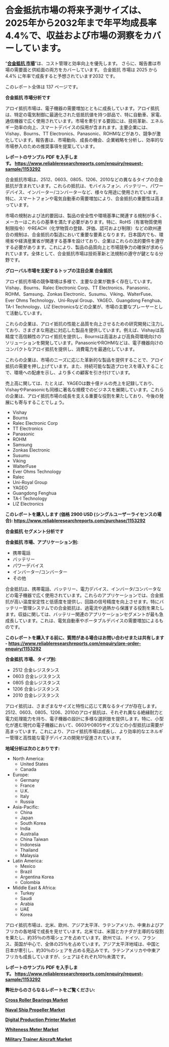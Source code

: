 <p><h1>合金抵抗市場の将来予測サイズは、2025年から2032年まで年平均成長率4.4%で、収益および市場の洞察をカバーしています。</h1></p><p>&ldquo;<strong><a href="https://www.reliableresearchreports.com/alloy-resistance-r1153292?utm_campaign=107&utm_medium=9&utm_source=Github&utm_content=ia&utm_term=20022025&utm_id=alloy-resistance">合金抵抗 市場</a></strong>&rdquo;は、コスト管理と効率向上を優先します。 さらに、報告書は市場の需要面と供給面の両方をカバーしています。 合金抵抗 市場は 2025 から 4.4% に年率で成長すると予想されています2032 です。</p>
<p>このレポート全体は 137 ページです。</p>
<p><strong>合金抵抗 市場分析です</strong></p>
<p><p>アロイ抵抗市場は、電子機器の需要増加とともに成長しています。アロイ抵抗は、特定の電気制御に最適化された低抵抗値を持つ部品で、特に自動車、家電、通信機器で広く使用されています。市場を牽引する要因には、技術革新、エネルギー効率の向上、スマートデバイスの採用が含まれます。主要企業には、Vishay、Bourns、TT Electronics、Panasonic、ROHMなどがあり、競争が激化しています。報告書は、市場動向、成長の機会、企業戦略を分析し、効率的な市場参入のための推奨事項を提案しています。</p></p>
<p><strong>レポートのサンプル PDF を入手します。&nbsp;<a href="https://www.reliableresearchreports.com/enquiry/request-sample/1153292?utm_campaign=107&utm_medium=9&utm_source=Github&utm_content=ia&utm_term=20022025&utm_id=alloy-resistance">https://www.reliableresearchreports.com/enquiry/request-sample/1153292</a></strong></p>
<p><p>合金抵抗市場は、2512、0603、0805、1206、2010などの異なるタイプの合金抵抗が含まれています。これらの抵抗は、モバイルフォン、バッテリー、パワーデバイス、インバーター/コンバーターなど、様々な用途に使用されています。特に、スマートフォンや電気自動車の需要増加により、合金抵抗の重要性は高まっています。</p><p>市場の規制および法的要因は、製品の安全性や環境基準に関連する規制が多く、メーカーはこれらの基準を満たす必要があります。特に、RoHS（有害物質使用制限指令）やREACH（化学物質の登録、評価、認可および制限）などの欧州連合の規制は、合金抵抗の製造において重要な要素となります。日本国内でも、環境省や経済産業省が関連する基準を設けており、企業はこれらの法的要件を遵守する必要があります。これにより、製品の品質向上と市場競争力の確保が求められています。全体として、合金抵抗市場は技術革新と法規制の遵守が鍵となる分野です。</p></p>
<p><strong>グローバル市場を支配するトップの注目企業 合金抵抗</strong></p>
<p><p>アロイ抵抗市場の競争環境は多様で、主要な企業が数多く存在しています。Vishay、Bourns、Ralec Electronic Corp、TT Electronics、Panasonic、ROHM、Samsung、Zonkas Electronic、Susumu、Viking、WalterFuse、Ever Ohms Technology、Uni-Royal Group、YAGEO、Guangdong Fenghua、TA-I Technology、LIZ Electronicsなどの企業が、市場の主要なプレーヤーとして活動しています。</p><p>これらの企業は、アロイ抵抗の性能と品質を向上させるための研究開発に注力しており、さまざまな用途に対応した製品を提供しています。例えば、Vishayは高精度で高信頼性のアロイ抵抗を提供し、Bournsは高温および高負荷環境向けのソリューションを開発しています。PanasonicやROHMなどは、電子機器向けのコンパクトなアロイ抵抗を提供し、消費電力を最適化しています。</p><p>これらの企業は、市場のニーズに応じた革新的な製品を提供することで、アロイ抵抗の需要を押し上げています。また、持続可能な製造プロセスを導入することで、環境への配慮を示し、より多くの顧客を引き付けています。</p><p>売上高に関しては、たとえば、YAGEOは数十億ドルの売上を記録しており、VishayやPanasonicも同様に著名な規模でのビジネスを展開しています。これらの企業は、アロイ抵抗市場の成長を支える重要な役割を果たしており、今後の発展にも寄与することでしょう。</p></p>
<p><ul><li>Vishay</li><li>Bourns</li><li>Ralec Electronic Corp</li><li>TT Electronics</li><li>Panasonic</li><li>ROHM</li><li>Samsung</li><li>Zonkas Electronic</li><li>Susumu</li><li>Viking</li><li>WalterFuse</li><li>Ever Ohms Technology</li><li>Ralec</li><li>Uni-Royal Group</li><li>YAGEO</li><li>Guangdong Fenghua</li><li>TA-I Technology</li><li>LIZ Electronics</li></ul></p>
<p><strong>このレポートを購入します (価格 2900 USD (シングルユーザーライセンスの場合):&nbsp;<a href="https://www.reliableresearchreports.com/purchase/1153292?utm_campaign=107&utm_medium=9&utm_source=Github&utm_content=ia&utm_term=20022025&utm_id=alloy-resistance">https://www.reliableresearchreports.com/purchase/1153292</a></strong></p>
<p><strong>合金抵抗 セグメント分析です</strong></p>
<p><strong>合金抵抗 市場、アプリケーション別:</strong></p>
<p><ul><li>携帯電話</li><li>バッテリー</li><li>パワーデバイス</li><li>インバーター/コンバーター</li><li>その他</li></ul></p>
<p><p>合金抵抗は、携帯電話、バッテリー、電力デバイス、インバータ/コンバータなどの電子機器で広く使用されています。これらのアプリケーションでは、合金抵抗が高い温度安定性と低感度を提供し、回路の信号精度を向上させます。特にバッテリー管理システムでの合金抵抗は、過電流や過熱から保護する役割を果たします。収益に関しては、バッテリー関連のアプリケーションセグメントが最も急成長しています。これは、電気自動車やポータブルデバイスの需要増加によるものです。</p></p>
<p><strong>このレポートを購入する前に、質問がある場合はお問い合わせまたは共有します - <a href="https://www.reliableresearchreports.com/enquiry/pre-order-enquiry/1153292?utm_campaign=107&utm_medium=9&utm_source=Github&utm_content=ia&utm_term=20022025&utm_id=alloy-resistance">https://www.reliableresearchreports.com/enquiry/pre-order-enquiry/1153292</a></strong></p>
<p><strong>合金抵抗 市場、タイプ別:</strong></p>
<p><ul><li>2512 合金レジスタンス</li><li>0603 合金レジスタンス</li><li>0805 合金レジスタンス</li><li>1206 合金レジスタンス</li><li>2010 合金レジスタンス</li></ul></p>
<p><p>アロイ抵抗は、さまざまなサイズと特性に応じて異なるタイプが存在します。2512、0603、0805、1206、2010のアロイ抵抗は、それぞれ異なる絶縁耐力と電力処理能力を持ち、電子機器の設計に多様な選択肢を提供します。特に、小型化が進む現代の電子機器において、0603や0805サイズなどの小型抵抗は需要が高まっています。これにより、アロイ抵抗市場は成長し、より効率的なエネルギー管理と高性能な電子デバイスの開発が促進されています。</p></p>
<p><strong>地域分析は次のとおりです:</strong></p>
<p><ul>
    <li>
        North America:
        <ul>
            <li>United States</li>
            <li>Canada</li>
        </ul>
    </li>
    <li>
        Europe:
        <ul>
            <li>Germany</li>
            <li>France</li>
            <li>U.K.</li>
            <li>Italy</li>
            <li>Russia</li>
        </ul>
    </li>
    <li>
        Asia-Pacific:
        <ul>
            <li>China</li>
            <li>Japan</li>
            <li>South Korea</li>
            <li>India</li>
            <li>Australia</li>
            <li>China Taiwan</li>
            <li>Indonesia</li>
            <li>Thailand</li>
            <li>Malaysia</li>
        </ul>
    </li>
    <li>
        Latin America:
        <ul>
            <li>Mexico</li>
            <li>Brazil</li>
            <li>Argentina Korea</li>
            <li>Colombia</li>
        </ul>
    </li>
    <li>
        Middle East & Africa:
        <ul>
            <li>Turkey</li>
            <li>Saudi</li>
            <li>Arabia</li>
            <li>UAE</li>
            <li>Korea</li>
        </ul>
    </li>
    </ul></p>
<p><p>アロイ抵抗市場は、北米、欧州、アジア太平洋、ラテンアメリカ、中東およびアフリカの各地域で成長を見せています。北米では、米国とカナダが主導的な役割を果たし、約35％の市場シェアを占めています。欧州では、ドイツ、フランス、英国が中心で、全体の25％を占めています。アジア太平洋地域は、中国と日本が牽引し、約30％のシェアを占める見込みです。ラテンアメリカや中東アフリカも成長していますが、シェアはそれぞれ10％未満です。</p></p>
<p><strong>レポートのサンプル PDF を入手します。&nbsp;<a href="https://www.reliableresearchreports.com/enquiry/request-sample/1153292?utm_campaign=107&utm_medium=9&utm_source=Github&utm_content=ia&utm_term=20022025&utm_id=alloy-resistance">https://www.reliableresearchreports.com/enquiry/request-sample/1153292</a></strong></p>
<p><strong></strong></p>
<p><strong></strong></p>
<p><strong></strong></p>
<p><strong></strong></p>
<p><strong>弊社からのさらなるレポートをご覧ください:</strong></p>
<p><strong><p><a href="https://github.com/saaindosya/Market-Research-Report-List-1/blob/main/cross-roller-bearings-market.md?utm_campaign=107&utm_medium=9&utm_source=Github&utm_content=ia&utm_term=20022025&utm_id=alloy-resistance">Cross Roller Bearings Market</a></p><p><a href="https://github.com/lalolatiot/Market-Research-Report-List-1/blob/main/naval-ship-propeller-market.md?utm_campaign=107&utm_medium=9&utm_source=Github&utm_content=ia&utm_term=20022025&utm_id=alloy-resistance">Naval Ship Propeller Market</a></p><p><a href="https://github.com/ternainglin/Market-Research-Report-List-1/blob/main/digital-production-printer-market.md?utm_campaign=107&utm_medium=9&utm_source=Github&utm_content=ia&utm_term=20022025&utm_id=alloy-resistance">Digital Production Printer Market</a></p><p><a href="https://github.com/zurubting/Market-Research-Report-List-1/blob/main/whiteness-meter-market.md?utm_campaign=107&utm_medium=9&utm_source=Github&utm_content=ia&utm_term=20022025&utm_id=alloy-resistance">Whiteness Meter Market</a></p><p><a href="https://github.com/penglatilles/Market-Research-Report-List-1/blob/main/military-trainer-aircraft-market.md?utm_campaign=107&utm_medium=9&utm_source=Github&utm_content=ia&utm_term=20022025&utm_id=alloy-resistance">Military Trainer Aircraft Market</a></p></strong></p>